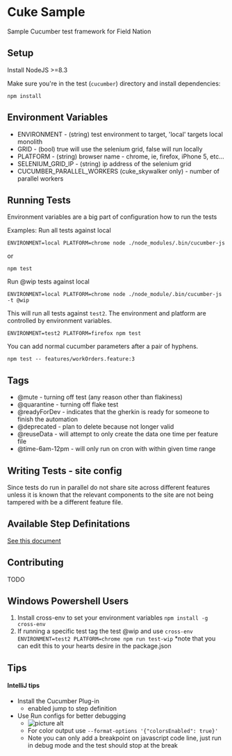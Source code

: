 Cuke Sample
=================

Sample  Cucumber test framework for Field Nation

Setup
-----

Install NodeJS >=8.3

Make sure you're in the test (`cucumber`) directory and install dependencies:

```shell 
npm install
```

Environment  Variables
---------------------------------
  * ENVIRONMENT - (string) test environment to target, 'local' targets local monolith
  * GRID - (bool) true will use the selenium grid, false will run locally
  * PLATFORM - (string) browser name - chrome, ie, firefox, iPhone 5, etc...
  * SELENIUM_GRID_IP - (string) ip address of the selenium grid
  * CUCUMBER_PARALLEL_WORKERS (cuke_skywalker only) - number of parallel workers

Running Tests
-------------
Environment variables are a big part of configuration how to run the tests

Examples:
Run all tests against local
```shell
ENVIRONMENT=local PLATFORM=chrome node ./node_modules/.bin/cucumber-js
```
or
```shell
npm test
```

Run @wip tests against local
```shell
ENVIRONMENT=local PLATFORM=chrome node ./node_module/.bin/cucumber-js -t @wip
```

This will run all tests against `test2`. The environment and platform are controlled by environment variables.
```shell
ENVIRONMENT=test2 PLATFORM=firefox npm test
```

You can add normal cucumber parameters after a pair of hyphens.
```shell
npm test -- features/workOrders.feature:3
```

Tags
-------------
* @mute - turning off test (any reason other than flakiness)
* @quarantine - turning off flake test
* @readyForDev - indicates that the gherkin is ready for someone to finish the automation
* @deprecated - plan to delete because not longer valid
* @reuseData - will attempt to only create the data one time per feature file
* @time-6am-12pm - will only run on cron with within given time range

Writing Tests - site config
-------------
Since tests do run in parallel do not share site across different features unless it is known that the relevant components to the site are not being tampered with be a different feature file.

Available Step Definitations
---------------------------------
[See this document](./docs/STEP_DEFINITIONS.md)

Contributing
---------------------------------
TODO

Windows Powershell Users
---------------------------------
1. Install cross-env to set your environment variables ```npm install -g cross-env```
2. If running a specific test tag the test @wip and use ```cross-env ENVIRONMENT=test2 PLATFORM=chrome npm run test-wip```
  *note that you can edit this to your hearts desire in the package.json

Tips
---------------------------------
#### IntelliJ tips ####
* Install the Cucumber Plug-in
    * enabled jump to step definition
* Use Run configs for better debugging
    * ![picture alt](runConfigSample.png "Sample Run Config")
    * For color output use
```--format-options '{"colorsEnabled": true}'```
    * Note you can only add a breakpoint on javascript code line, just run in debug mode and the test should stop at the break


